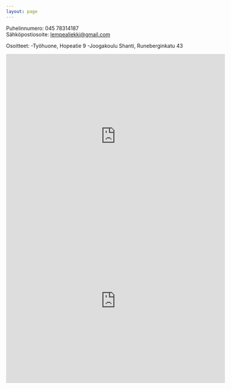 ```yaml
---
layout: page
---
```

 
Puhelinnumero: 045 78314187  
Sähköpostiosoite: lempealiekki@gmail.com

Osoitteet:
	-Työhuone, Hopeatie 9
	-Joogakoulu Shanti, Runeberginkatu 43

<div class="map">
	<iframe src="https://www.google.com/maps/embed?pb=!1m18!1m12!1m3!1d1981.11791486285!2d24.8825202161088!3d60.22842518198237!2m3!1f0!2f0!3f0!3m2!1i1024!2i768!4f13.1!3m3!1m2!1s0x468df624836093ad%3A0x4c22473c2409056b!2sHopeatie%209%2C%2000440%20Helsinki!5e0!3m2!1sfi!2sfi!4v1605714646729!5m2!1sfi!2sfi" width="600" height="450" frameborder="0" style="border:0;" allowfullscreen="" aria-hidden="false" tabindex="0"></iframe>
</div>

<div class="map">
	<iframe src="https://www.google.com/maps/embed?pb=!1m18!1m12!1m3!1d1984.2941539985277!2d24.920159615968775!3d60.17586328196299!2m3!1f0!2f0!3f0!3m2!1i1024!2i768!4f13.1!3m3!1m2!1s0x46920a30462bef89%3A0x2ed985101b8ad193!2sJoogakoulu%20Shanti!5e0!3m2!1sfi!2sfi!4v1605714694839!5m2!1sfi!2sfi" width="600" height="450" frameborder="0" style="border:0;" allowfullscreen="" aria-hidden="false" tabindex="0"></iframe>
</div>
